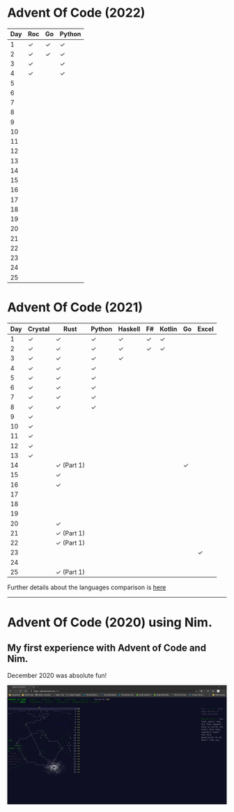 # Advent Of Code (2022) 

| Day | Roc   | Go   | Python  |
|-----|-----------|-----------|----------|
|  1  | &#10003;  | &#10003;  | &#10003; |
|  2  | &#10003;  | &#10003;  | &#10003; |
|  3  | &#10003;  |   | &#10003; |
|  4  | &#10003;  |   | &#10003; |
|  5  |   |   |  |
|  6  |   |   |  |
|  7  |   |   |  |
|  8  |   |   |  |
|  9  |   |   |  |
| 10  |   |   |  |
| 11  |   |   |  |
| 12  |   |   |  |
| 13  |   |   |  |
| 14  |   |   |  |
| 15  |   |   |  |
| 16  |   |   |  |
| 17  |   |   |  |
| 18  |   |   |  |
| 19  |   |   |  |
| 20  |   |   |  |
| 21  |   |   |  |
| 22  |   |   |  |
| 23  |   |   |  |
| 24  |   |   |  |
| 25  |   |   |  |


# Advent Of Code (2021) 

| Day | Crystal   | Rust      | Python   | Haskell  | F#       | Kotlin    | Go    | Excel    | 
|-----|-----------|-----------|----------|----------|----------|-----------|---------------|------------|
|  1  | &#10003;  | &#10003;  | &#10003; | &#10003; | &#10003; | &#10003;  |               |               |
|  2  | &#10003;  | &#10003;  | &#10003; | &#10003; | &#10003; | &#10003;  |               |               |
|  3  | &#10003;  | &#10003;  | &#10003; | &#10003; |          |           |               |               |
|  4  | &#10003;  | &#10003;  | &#10003; |          |          |           |               |               |
|  5  | &#10003;  | &#10003;  | &#10003; |          |          |           |               |               |
|  6  | &#10003;  | &#10003;  | &#10003; |          |          |           |               |               |
|  7  | &#10003;  | &#10003;  | &#10003; |          |          |           |               |               |
|  8  | &#10003;  | &#10003;  | &#10003; |          |          |           |               |               |
|  9  | &#10003;  |           |          |          |          |           |               |               |
| 10  | &#10003;  |           |          |          |          |           |               |               |
| 11  | &#10003;  |           |          |          |          |           |               |               |
| 12  | &#10003;  |           |          |          |          |           |               |               |
| 13  | &#10003;  |           |          |          |          |           |               |               |
| 14  |           | &#10003; (Part 1)  |          |          |          |           |    &#10003;           |               |
| 15  |           | &#10003;  |          |          |          |           |               |               |
| 16  |           | &#10003;  |          |          |          |           |               |               |
| 17  |   |   |  |               |
| 18  |   |   |  |               |
| 19  |   |   |  |               |
| 20  |   | &#10003;  |  |               |
| 21  |   | &#10003; (Part 1)  |  |               |
| 22  |   | &#10003; (Part 1)  |  |               |
| 23  |   |   |  |   |  |   |  |       &#10003;        |
| 24  |   |   |  | |  |
| 25  |   | &#10003; (Part 1)  |  | |  |


Further details about the languages comparison is [here](https://github.com/pkarthick/AdventOfCode/tree/master/2021#readme)

---

# Advent Of Code (2020) using Nim. 

## My first experience with Advent of Code and Nim. 

December 2020 was absolute fun! 

![Completed Advent of Code 2020](https://github.com/pkarthick/AdventOfCode/blob/master/2020/nim/Completed2020.jpg)
